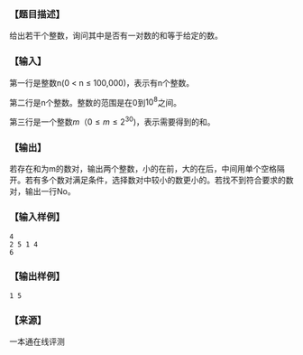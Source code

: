 ### 【题目描述】

给出若干个整数，询问其中是否有一对数的和等于给定的数。

### 【输入】

第一行是整数n(0 < n ≤ 100,000)，表示有n个整数。

第二行是n个整数。整数的范围是在$0$到$10^8$之间。

第三行是一个整数$m（0 ≤ m ≤ 2^{30})$，表示需要得到的和。

### 【输出】

若存在和为m的数对，输出两个整数，小的在前，大的在后，中间用单个空格隔开。若有多个数对满足条件，选择数对中较小的数更小的。若找不到符合要求的数对，输出一行No。

### 【输入样例】

```
4
2 5 1 4
6
```

### 【输出样例】

```
1 5
```


 ### 【来源】

 一本通在线评测 